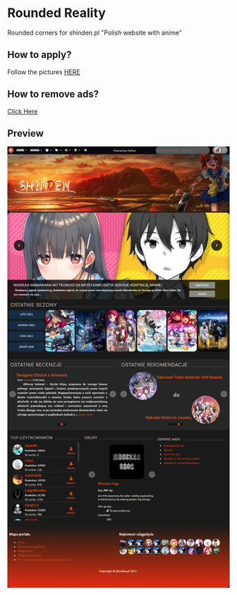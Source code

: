 # Rounded Reality
Rounded corners for shinden.pl "Polish website with anime"

## How to apply?
  Follow the pictures [HERE](https://github.com/PoDiax/Shinden-Rounded-Reality/tree/main/How%20to%20apply)

## How to remove ads?
  [Click Here](https://github.com/PoDiax/Shinden-Rounded-Reality/blob/main/How%20to%20apply/Remove%20ADS.md)



## Preview

![alt text](https://raw.githubusercontent.com/PoDiax/Rounded-Reality/main/ScreenShots/EntireWebsite.png)

